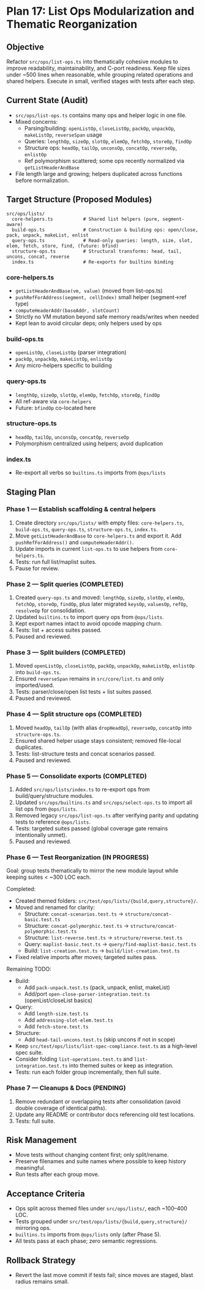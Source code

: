 # Plan 17: List Ops Modularization and Thematic Reorganization

## Objective
Refactor `src/ops/list-ops.ts` into thematically cohesive modules to improve readability, maintainability, and C-port readiness. Keep file sizes under ~500 lines when reasonable, while grouping related operations and shared helpers. Execute in small, verified stages with tests after each step.

## Current State (Audit)
- `src/ops/list-ops.ts` contains many ops and helper logic in one file.
- Mixed concerns:
  - Parsing/building: `openListOp`, `closeListOp`, `packOp`, `unpackOp`, `makeListOp`, `reverseSpan` usage
  - Queries: `lengthOp`, `sizeOp`, `slotOp`, `elemOp`, `fetchOp`, `storeOp`, `findOp`
  - Structure ops: `headOp`, `tailOp`, `unconsOp`, `concatOp`, `reverseOp`, `enlistOp`
  - Ref polymorphism scattered; some ops recently normalized via `getListHeaderAndBase`
- File length large and growing; helpers duplicated across functions before normalization.

## Target Structure (Proposed Modules)

```
src/ops/lists/
  core-helpers.ts           # Shared list helpers (pure, segment-aware)
  build-ops.ts              # Construction & building ops: open/close, pack, unpack, makeList, enlist
  query-ops.ts              # Read-only queries: length, size, slot, elem, fetch, store, find, (future: bfind)
  structure-ops.ts          # Structural transforms: head, tail, uncons, concat, reverse
  index.ts                  # Re-exports for builtins binding
```

### core-helpers.ts
- `getListHeaderAndBase(vm, value)` (moved from list-ops.ts)
- `pushRefForAddress(segment, cellIndex)` small helper (segment→ref type)
- `computeHeaderAddr(baseAddr, slotCount)`
- Strictly no VM mutation beyond safe memory reads/writes when needed
- Kept lean to avoid circular deps; only helpers used by ops

### build-ops.ts
- `openListOp`, `closeListOp` (parser integration)
- `packOp`, `unpackOp`, `makeListOp`, `enlistOp`
- Any micro-helpers specific to building

### query-ops.ts
- `lengthOp`, `sizeOp`, `slotOp`, `elemOp`, `fetchOp`, `storeOp`, `findOp`
- All ref-aware via `core-helpers`
- Future: `bfindOp` co-located here

### structure-ops.ts
- `headOp`, `tailOp`, `unconsOp`, `concatOp`, `reverseOp`
- Polymorphism centralized using helpers; avoid duplication

### index.ts
- Re-export all verbs so `builtins.ts` imports from `@ops/lists`

## Staging Plan

### Phase 1 — Establish scaffolding & central helpers
1. Create directory `src/ops/lists/` with empty files: `core-helpers.ts`, `build-ops.ts`, `query-ops.ts`, `structure-ops.ts`, `index.ts`.
2. Move `getListHeaderAndBase` to `core-helpers.ts` and export it. Add `pushRefForAddress()` and `computeHeaderAddr()`.
3. Update imports in current `list-ops.ts` to use helpers from `core-helpers.ts`.
4. Tests: run full list/maplist suites.
5. Pause for review.

### Phase 2 — Split queries (COMPLETED)
1. Created `query-ops.ts` and moved: `lengthOp`, `sizeOp`, `slotOp`, `elemOp`, `fetchOp`, `storeOp`, `findOp`, plus later migrated `keysOp`, `valuesOp`, `refOp`, `resolveOp` for consolidation.
2. Updated `builtins.ts` to import query ops from `@ops/lists`.
3. Kept export names intact to avoid opcode mapping churn.
4. Tests: list + access suites passed.
5. Paused and reviewed.

### Phase 3 — Split builders (COMPLETED)
1. Moved `openListOp`, `closeListOp`, `packOp`, `unpackOp`, `makeListOp`, `enlistOp` into `build-ops.ts`.
2. Ensured `reverseSpan` remains in `src/core/list.ts` and only imported/used.
3. Tests: parser/close/open list tests + list suites passed.
4. Paused and reviewed.

### Phase 4 — Split structure ops (COMPLETED)
1. Moved `headOp`, `tailOp` (with alias `dropHeadOp`), `reverseOp`, `concatOp` into `structure-ops.ts`.
2. Ensured shared helper usage stays consistent; removed file-local duplicates.
3. Tests: list-structure tests and concat scenarios passed.
4. Paused and reviewed.

### Phase 5 — Consolidate exports (COMPLETED)
1. Added `src/ops/lists/index.ts` to re-export ops from build/query/structure modules.
2. Updated `src/ops/builtins.ts` and `src/ops/select-ops.ts` to import all list ops from `@ops/lists`.
3. Removed legacy `src/ops/list-ops.ts` after verifying parity and updating tests to reference `@ops/lists`.
4. Tests: targeted suites passed (global coverage gate remains intentionally unmet).
5. Paused and reviewed.

### Phase 6 — Test Reorganization (IN PROGRESS)
Goal: group tests thematically to mirror the new module layout while keeping suites < ~300 LOC each.

Completed:
- Created themed folders: `src/test/ops/lists/{build,query,structure}/`.
- Moved and renamed for clarity:
  - Structure: `concat-scenarios.test.ts` → `structure/concat-basic.test.ts`
  - Structure: `concat-polymorphic.test.ts` → `structure/concat-polymorphic.test.ts`
  - Structure: `list-reverse.test.ts` → `structure/reverse.test.ts`
  - Query: `maplist-basic.test.ts` → `query/find-maplist-basic.test.ts`
  - Build: `list-creation.test.ts` → `build/list-creation.test.ts`
- Fixed relative imports after moves; targeted suites pass.

Remaining TODO:
- Build:
  - Add `pack-unpack.test.ts` (pack, unpack, enlist, makeList)
  - Add/port `open-close-parser-integration.test.ts` (openList/closeList basics)
- Query:
  - Add `length-size.test.ts`
  - Add `addressing-slot-elem.test.ts`
  - Add `fetch-store.test.ts`
- Structure:
  - Add `head-tail-uncons.test.ts` (skip uncons if not in scope)
- Keep `src/test/ops/lists/list-spec-compliance.test.ts` as a high-level spec suite.
- Consider folding `list-operations.test.ts` and `list-integration.test.ts` into themed suites or keep as integration.
- Tests: run each folder group incrementally, then full suite.

### Phase 7 — Cleanups & Docs (PENDING)
1. Remove redundant or overlapping tests after consolidation (avoid double coverage of identical paths).
2. Update any README or contributor docs referencing old test locations.
3. Tests: full suite.

## Risk Management
- Move tests without changing content first; only split/rename.
- Preserve filenames and suite names where possible to keep history meaningful.
- Run tests after each group move.

## Acceptance Criteria
- Ops split across themed files under `src/ops/lists/`, each ~100–400 LOC.
- Tests grouped under `src/test/ops/lists/{build,query,structure}/` mirroring ops.
- `builtins.ts` imports from `@ops/lists` only (after Phase 5).
- All tests pass at each phase; zero semantic regressions.

## Rollback Strategy
- Revert the last move commit if tests fail; since moves are staged, blast radius remains small.
